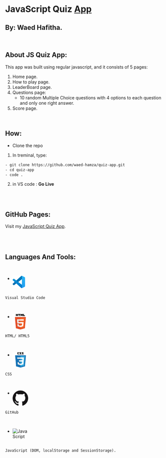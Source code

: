 # JavaScript Quiz [App][1]

## By: Waed Hafitha.

<br/>

## About JS Quiz App:
This app was built using regular javascript, and it consists of 5 pages:
1. Home page.
2. How to play page.
3. LeaderBoard page.
4. Questions page:
    - 10 random Multiple Choice questions with 4 options to each question and only one right answer.
5. Score page.

<br/>


## How: 
 - Clone the repo 
 1. In treminal, type:

 ```
 - git clone https://github.com/waed-hamza/quiz-app.git
 - cd quiz-app
 - code .
 ```

 2. in VS code :
 **Go Live**

<br><br>

## GitHub Pages:
Visit my [JavaScript Quiz App][1].

<br><br>


## Languages And Tools:
<br/>

* <img align="left" alt="Visual Studio Code" width="40px" src="https://raw.githubusercontent.com/github/explore/80688e429a7d4ef2fca1e82350fe8e3517d3494d/topics/visual-studio-code/visual-studio-code.png" /> 

<br/>

    Visual Studio Code

<br/> 

* <img align="left" alt="Visual Studio Code" width="50px" src="https://raw.githubusercontent.com/github/explore/80688e429a7d4ef2fca1e82350fe8e3517d3494d/topics/html/html.png" /> 

<br/>

    HTML/ HTML5

<br/> 

* <img align="left" alt="Visual Studio Code" width="50px" src="https://raw.githubusercontent.com/github/explore/80688e429a7d4ef2fca1e82350fe8e3517d3494d/topics/css/css.png" /> 

<br/>

    CSS

<br/> 

* <img align="left" alt="Visual Studio Code" width="50px" src="https://raw.githubusercontent.com/github/explore/78df643247d429f6cc873026c0622819ad797942/topics/github/github.png" /> 

<br/>

    GitHub

<br/>

* <img align="left" alt="JavaScript" width="50px" src="https://cdn.iconscout.com/icon/free/png-256/javascript-2038874-1720087.png"/> 

<br/>

    JavaScript (DOM, localStorage and SessionStorage).

<br/>

[1]:https://waed-hamza.github.io/quiz-app/
